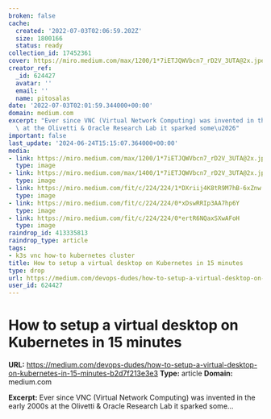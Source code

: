 ```yaml
---
broken: false
cache:
  created: '2022-07-03T02:06:59.202Z'
  size: 1800166
  status: ready
collection_id: 17452361
cover: https://miro.medium.com/max/1200/1*7iETJQWVbcn7_rD2V_3UTA@2x.jpeg
creator_ref:
  _id: 624427
  avatar: ''
  email: ''
  name: pitosalas
date: '2022-07-03T02:01:59.344000+00:00'
domain: medium.com
excerpt: "Ever since VNC (Virtual Network Computing) was invented in the early 2000s\
  \ at the Olivetti & Oracle Research Lab it sparked some\u2026"
important: false
last_update: '2024-06-24T15:15:07.364000+00:00'
media:
- link: https://miro.medium.com/max/1200/1*7iETJQWVbcn7_rD2V_3UTA@2x.jpeg
  type: image
- link: https://miro.medium.com/max/1400/1*7iETJQWVbcn7_rD2V_3UTA@2x.jpeg
  type: image
- link: https://miro.medium.com/fit/c/224/224/1*DXriij4K8tR9M7hB-6xZnw.png
  type: image
- link: https://miro.medium.com/fit/c/224/224/0*xDswRRIp3AA7hp6Y
  type: image
- link: https://miro.medium.com/fit/c/224/224/0*ertR6NQaxSXwAFoH
  type: image
raindrop_id: 413335813
raindrop_type: article
tags:
- k3s vnc how-to kubernetes cluster
title: How to setup a virtual desktop on Kubernetes in 15 minutes
type: drop
url: https://medium.com/devops-dudes/how-to-setup-a-virtual-desktop-on-kubernetes-in-15-minutes-b2d7f213e3e3
user_id: 624427
---
```


# How to setup a virtual desktop on Kubernetes in 15 minutes

**URL:** https://medium.com/devops-dudes/how-to-setup-a-virtual-desktop-on-kubernetes-in-15-minutes-b2d7f213e3e3
**Type:** article
**Domain:** medium.com

**Excerpt:** Ever since VNC (Virtual Network Computing) was invented in the early 2000s at the Olivetti & Oracle Research Lab it sparked some…

